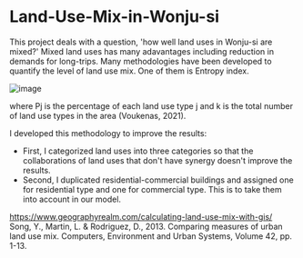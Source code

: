# Land-Use-Mix-in-Wonju-si
This project deals with a question, 'how well land uses in Wonju-si are mixed?' Mixed land uses has many adavantages including reduction in demands for long-trips. Many methodologies have been developed to quantify the level of land use mix. One of them is Entropy index. 

![image](https://github.com/pmonj9841/Land-Use-Mix-in-Wonju-si/assets/61530808/5fc2c4e9-a025-4bd3-a873-8f739515c2e3)

where Pj is the percentage of each land use type j and k is the total number of land use types in the area (Voukenas, 2021). 

I developed this methodology to improve the results: 
- First, I categorized land uses into three categories so that the collaborations of land uses that don't have synergy doesn't improve the results.
- Second, I duplicated residential-commercial buildings and assigned one for residential type and one for commercial type. This is to take them into account in our model.




https://www.geographyrealm.com/calculating-land-use-mix-with-gis/
Song, Y., Martin, L. & Rodriguez, D., 2013. Comparing measures of urban land use mix. Computers, Environment and Urban Systems, Volume 42, pp. 1-13.
